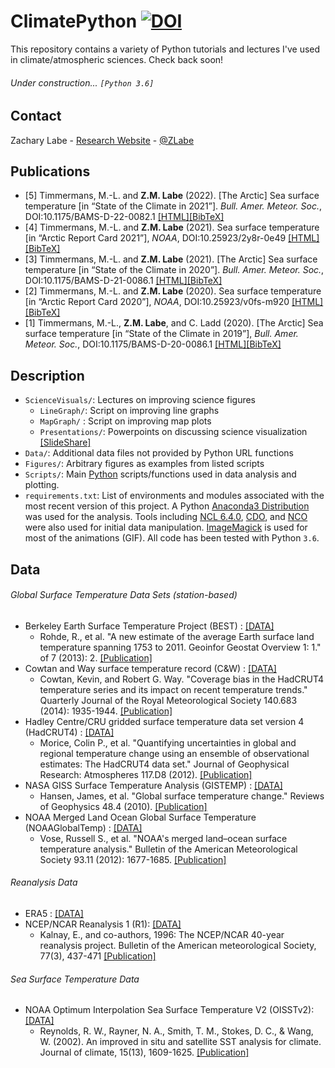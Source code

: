 # ClimatePython [![DOI](https://zenodo.org/badge/135844507.svg)](https://zenodo.org/badge/latestdoi/135844507)
This repository contains a variety of Python tutorials and lectures I've used in climate/atmospheric sciences. Check back soon!

###### Under construction... ```[Python 3.6]```

## Contact
Zachary Labe - [Research Website](https://zacklabe.com/) - [@ZLabe](https://twitter.com/ZLabe)

## Publications
+ [5] Timmermans, M.-L. and **Z.M. Labe** (2022). [The Arctic] Sea surface temperature [in “State of the Climate in 2021”]. *Bull. Amer. Meteor. Soc.*, DOI:10.1175/BAMS-D-22-0082.1 [[HTML]](https://journals.ametsoc.org/view/journals/bams/103/8/BAMS-D-22-0082.1.xml)[[BibTeX]](https://zacklabe.files.wordpress.com/2022/09/thearctic_bams_sotc2021_bibtex.pdf)
+ [4] Timmermans, M.-L. and **Z.M. Labe** (2021). Sea surface temperature [in “Arctic Report Card 2021”], *NOAA*, DOI:10.25923/2y8r-0e49 [[HTML]](https://www.arctic.noaa.gov/Report-Card/Report-Card-2021/ArtMID/8022/ArticleID/944/Sea-Surface-Temperature)[[BibTeX]](https://zacklabe.files.wordpress.com/2022/08/9bbf7-timmermans-labe_arc2021_sstchapter_bibtex.pdf)
+ [3] Timmermans, M.-L. and **Z.M. Labe** (2021). [The Arctic] Sea surface temperature [in “State of the Climate in 2020”]. *Bull. Amer. Meteor. Soc.*, DOI:10.1175/BAMS-D-21-0086.1 [[HTML]](https://journals.ametsoc.org/view/journals/bams/102/8/BAMS-D-21-0086.1.xml)[[BibTeX]](https://zacklabe.files.wordpress.com/2022/08/9906a-thearctic_bams_sotc2020_bibtex.pdf)
+ [2] Timmermans, M.-L. and **Z.M. Labe** (2020). Sea surface temperature [in “Arctic Report Card 2020”], *NOAA*, DOI:10.25923/v0fs-m920 [[HTML]](https://arctic.noaa.gov/Report-Card/Report-Card-2020/ArtMID/7975/ArticleID/885/Sea-Surface-Temperature)[[BibTeX]](https://zacklabe.files.wordpress.com/2022/08/7ab3e-timmermans-labe_arc2020_sstchapter_bibtex.pdf)
+ [1] Timmermans, M.-L., **Z.M. Labe**, and C. Ladd (2020). [The Arctic] Sea surface temperature [in “State of the Climate in 2019”], *Bull. Amer. Meteor. Soc.*, DOI:10.1175/BAMS-D-20-0086.1 [[HTML]](https://journals.ametsoc.org/bams/article/101/8/S239/353884/The-Arctic)[[BibTeX]](https://zacklabe.files.wordpress.com/2022/08/9c7d3-thearctic_bams_sotc2019_bibtex.pdf)

## Description
+ ```ScienceVisuals/```: Lectures on improving science figures
    + ```LineGraph/```: Script on improving line graphs 
    + ```MapGraph/``` : Script on improving map plots
    + ```Presentations/```: Powerpoints on discussing science visualization [[SlideShare]](https://www.slideshare.net/ZacharyLabe)
+ ```Data/```: Additional data files not provided by Python URL functions
+ ```Figures/```: Arbitrary figures as examples from listed scripts
+ ```Scripts/```: Main [Python](https://www.python.org/) scripts/functions used in data analysis and plotting. 
+ ```requirements.txt```: List of environments and modules associated with the most recent version of this project. A Python [Anaconda3 Distribution](https://docs.continuum.io/anaconda/) was used for the analysis. Tools including [NCL 6.4.0](https://www.ncl.ucar.edu/), [CDO](https://code.mpimet.mpg.de/projects/cdo), and [NCO](http://nco.sourceforge.net/) were also used for initial data manipulation. [ImageMagick](https://www.imagemagick.org/script/index.php) is used for most of the animations (GIF). All code has been tested with Python ```3.6```.

## Data
###### Global Surface Temperature Data Sets (station-based)
+ Berkeley Earth Surface Temperature Project (BEST) : [[DATA]](http://berkeleyearth.org/data/)
    + Rohde, R., et al. "A new estimate of the average Earth surface land temperature spanning 1753 to 2011. Geoinfor Geostat Overview 1: 1." of 7 (2013): 2. [[Publication]](https://www.scitechnol.com/new-estimate-of-the-average-earth-surface-land-temperature-spanning-to-1eCc.php?article_id=450)
+ Cowtan and Way surface temperature record (C&W) : [[DATA]](http://www-users.york.ac.uk/~kdc3/papers/coverage2013/series.html)
    + Cowtan, Kevin, and Robert G. Way. "Coverage bias in the HadCRUT4 temperature series and its impact on recent temperature trends." Quarterly Journal of the Royal Meteorological Society 140.683 (2014): 1935-1944. [[Publication]](https://rmets.onlinelibrary.wiley.com/doi/abs/10.1002/qj.2297)
+ Hadley Centre/CRU gridded surface temperature data set version 4 (HadCRUT4) : [[DATA]](https://crudata.uea.ac.uk/cru/data/temperature/)
    + Morice, Colin P., et al. "Quantifying uncertainties in global and regional temperature change using an ensemble of observational estimates: The HadCRUT4 data set." Journal of Geophysical Research: Atmospheres 117.D8 (2012). [[Publication]](https://agupubs.onlinelibrary.wiley.com/doi/10.1029/2011JD017187)
+ NASA GISS Surface Temperature Analysis (GISTEMP) : [[DATA]](https://data.giss.nasa.gov/gistemp/)
    + Hansen, James, et al. "Global surface temperature change." Reviews of Geophysics 48.4 (2010). [[Publication]](https://agupubs.onlinelibrary.wiley.com/doi/full/10.1029/2010RG000345)
+ NOAA Merged Land Ocean Global Surface Temperature (NOAAGlobalTemp) : [[DATA]](https://www.ncdc.noaa.gov/data-access/marineocean-data/noaa-global-surface-temperature-noaaglobaltemp)
    + Vose, Russell S., et al. "NOAA's merged land–ocean surface temperature analysis." Bulletin of the American Meteorological Society 93.11 (2012): 1677-1685. [[Publication]](https://journals.ametsoc.org/doi/abs/10.1175/BAMS-D-11-00241.1)
###### Reanalysis Data 
+ ERA5 : [[DATA]](http://apps.ecmwf.int/data-catalogues/era5/?class=ea)
+ NCEP/NCAR Reanalysis 1 (R1): [[DATA]](https://www.esrl.noaa.gov/psd/data/gridded/data.ncep.reanalysis.html)
    + Kalnay, E., and co-authors, 1996: The NCEP/NCAR 40-year reanalysis project. Bulletin of the American meteorological Society, 77(3), 437-471 [[Publication]](http://journals.ametsoc.org/doi/abs/10.1175/1520-0477(1996)077%3C0437:TNYRP%3E2.0.CO;2)
###### Sea Surface Temperature Data 
+ NOAA Optimum Interpolation Sea Surface Temperature V2 (OISSTv2): [[DATA]](https://www.esrl.noaa.gov/psd/data/gridded/data.noaa.oisst.v2.html)
    + Reynolds, R. W., Rayner, N. A., Smith, T. M., Stokes, D. C., & Wang, W. (2002). An improved in situ and satellite SST analysis for climate. Journal of climate, 15(13), 1609-1625. [[Publication]](https://journals.ametsoc.org/doi/full/10.1175/1520-0442%282002%29015%3C1609%3AAIISAS%3E2.0.CO%3B2)

